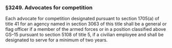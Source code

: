 ### §3249. Advocates for competition ###

Each advocate for competition designated pursuant to section 1705(a) of title 41 for an agency named in section 3063 of this title shall be a general or flag officer if a member of the armed forces or in a position classified above GS–15 pursuant to section 5108 of title 5, if a civilian employee and shall be designated to serve for a minimum of two years.